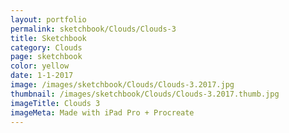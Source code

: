 ```yaml
---
layout: portfolio
permalink: sketchbook/Clouds/Clouds-3
title: Sketchbook
category: Clouds
page: sketchbook
color: yellow
date: 1-1-2017
image: /images/sketchbook/Clouds/Clouds-3.2017.jpg
thumbnail: /images/sketchbook/Clouds/Clouds-3.2017.thumb.jpg
imageTitle: Clouds 3
imageMeta: Made with iPad Pro + Procreate
---
```

